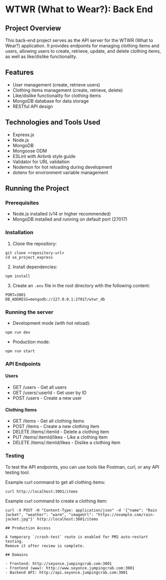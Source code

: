 # WTWR (What to Wear?): Back End

## Project Overview
This back-end project serves as the API server for the WTWR (What to Wear?) application. It provides endpoints for managing clothing items and users, allowing users to create, retrieve, update, and delete clothing items, as well as like/dislike functionality.

## Features
- User management (create, retrieve users)
- Clothing items management (create, retrieve, delete)
- Like/dislike functionality for clothing items
- MongoDB database for data storage
- RESTful API design

## Technologies and Tools Used
- Express.js
- Node.js
- MongoDB
- Mongoose ODM
- ESLint with Airbnb style guide
- Validator for URL validation
- Nodemon for hot reloading during development
- dotenv for environment variable management

## Running the Project

### Prerequisites
- Node.js installed (v14 or higher recommended)
- MongoDB installed and running on default port (27017)

### Installation
1. Clone the repository:
```
git clone <repository-url>
cd se_project_express
```

2. Install dependencies:
```
npm install
```

3. Create an `.env` file in the root directory with the following content:
```
PORT=3001
DB_ADDRESS=mongodb://127.0.0.1:27017/wtwr_db
```

### Running the server
- Development mode (with hot reload):
```
npm run dev
```

- Production mode:
```
npm run start
```

### API Endpoints

#### Users
- GET /users - Get all users
- GET /users/:userId - Get user by ID
- POST /users - Create a new user

#### Clothing Items
- GET /items - Get all clothing items
- POST /items - Create a new clothing item
- DELETE /items/:itemId - Delete a clothing item
- PUT /items/:itemId/likes - Like a clothing item
- DELETE /items/:itemId/likes - Dislike a clothing item

### Testing
To test the API endpoints, you can use tools like Postman, curl, or any API testing tool.

Example curl command to get all clothing items:
```
curl http://localhost:3001/items
```

Example curl command to create a clothing item:
```
curl -X POST -H "Content-Type: application/json" -d '{"name": "Rain Jacket", "weather": "warm", "imageUrl": "https://example.com/rain-jacket.jpg"}' http://localhost:3001/items

## Production Access

A temporary `/crash-test` route is enabled for PM2 auto‑restart testing.  
Remove it after review is complete.

## Domains

- Frontend: http://seyonce.jumpingcrab.com:3001
- Frontend (www): http://www.seyonce.jumpingcrab.com:3001
- Backend API: http://api.seyonce.jumpingcrab.com:3001


